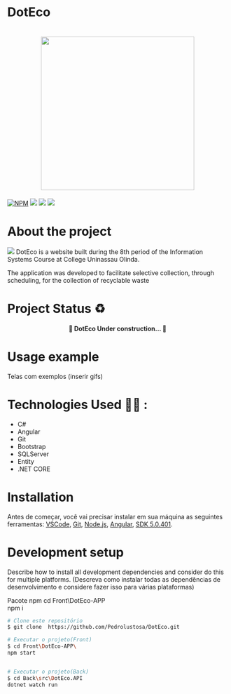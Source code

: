 # DotEco
<h1 align="center"> 
<img src="../../../Administrador/Nova%20pasta/DotEco/Front/DotEco-APP/src/assets/img/imgReadme/Logo_DotEco.png" width="350px" height= "350px">
</h1>

[![NPM](https://img.shields.io/npm/l/react)](https://github.com/AlvaroLauriano/DotEco_Readme/blob/main/LICENSE) ![ ](https://img.shields.io/badge/website-DOTECO-COLOR) ![ ](https://img.shields.io/badge/Sustainability-COLOR) ![ ](https://img.shields.io/badge/Recycling-COLOR) 



# About the project

<img src="../../../Administrador/Nova%20pasta/DotEco/Front/DotEco-APP/src/assets/img/imgReadme/Logo_Uninassau.png"> DotEco is a website built during the 8th period of the Information Systems Course at College Uninassau Olinda.

The application was developed to facilitate selective collection, through scheduling, for the collection of recyclable waste


# Project Status ♻️

<h4 align="center"> 
	🚧 DotEco Under construction... 🚧
</h4>

# Usage example
Telas com exemplos (inserir gifs)


# Technologies Used 👩‍💻 :
- C# 
- Angular
- Git
- Bootstrap
- SQLServer
- Entity
- .NET CORE
  




# Installation

Antes  de começar, você vai precisar instalar em sua máquina as seguintes ferramentas:
[VSCode](https://code.visualstudio.com/), 
[Git](https://git-scm.com), [Node.js](https://nodejs.org/en/download/), 
[Angular](https://angular.io/guide/setup-local), [SDK 5.0.401](https://dotnet.microsoft.com/download/dotnet/5.0).


# Development setup

Describe how to install all development dependencies and consider do this for multiple platforms. (Descreva como instalar todas as dependências de desenvolvimento e considere fazer isso para várias plataformas)

Pacote npm
cd Front\DotEco-APP\
npm i 



```bash
# Clone este repositório
$ git clone  https://github.com/Pedrolustosa/DotEco.git

# Executar o projeto(Front)
$ cd Front\DotEco-APP\
npm start


# Executar o projeto(Back)
$ cd Back\src\DotEco.API
dotnet watch run









